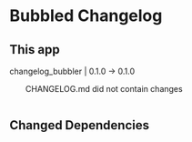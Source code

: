 # Bubbled Changelog

## This app
changelog_bubbler | 0.1.0 -> 0.1.0

<div markdown="1" style="padding-left: 2em; padding-bottom: 1em;">
CHANGELOG.md did not contain changes
</div>



## Changed Dependencies

